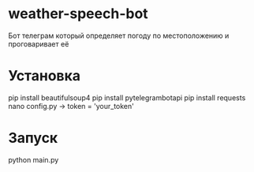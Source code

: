 # weather-speech-bot
Бот телеграм который определяет погоду по местоположению и проговаривает её

# Установка

pip install beautifulsoup4
pip install pytelegrambotapi
pip install requests
nano config.py -> token = 'your_token'

# Запуск

python main.py
